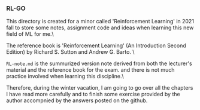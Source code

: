 ### RL-GO
This directory is created for a minor called 'Reinforcement Learning' in 2021 fall to store some notes, assignment code and ideas when learning this new field of ML for me.\\

The reference book is 'Reinforcement Learning' (An Introduction Second Edition) by Richard S. Sutton and Andrew G. Barto. \\

`RL-note.md` is the summurized version note derived from both the lecturer's material and the reference book for the exam. 
and there is not much practice involved when learning this discipline.\\

Therefore, during the winter vacation, I am going to go over all the chapters I have read more carefully and to finish some exercise provided by the author accompnied by the 
answers posted on the github.
